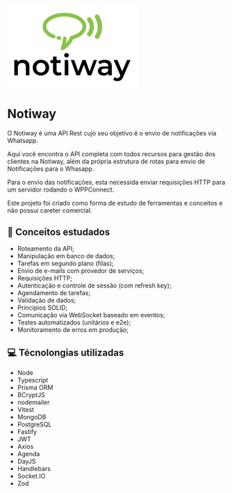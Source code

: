 <img src="/src/public/images/logo.png" alt="Logo da Notiway" width="300px" />

# Notiway
O Notiway é uma API Rest cujo seu objetivo é o envio de notificações via Whatsapp.

Aqui você encontra o API completa com todos recursos para gestão dos clientes na Notiway, além da própria estrutura de rotas para envio de Notificações para o Whasapp.

Para o envio das notificações, esta necessida enviar requisições HTTP para um servidor rodando o WPPConnect.

Este projeto foi criado como forma de estudo de ferramentas e conceitos e não possui careter comercial.

## 📝 Conceitos estudados
- Roteamento da API;
- Manipulação em banco de dados;
- Tarefas em segundo plano (filas);
- Envio de e-mails com provedor de serviços;
- Requisições HTTP;
- Autenticação e controle de sessão (com refresh key);
- Agendamento de tarefas;
- Validação de dados;
- Princípios SOLID;
- Comunicação via WebSocket baseado em eventos;
- Testes automatizados (unitários e e2e);
- Monitoramento de erros em produção;

## 💻 Técnolongias utilizadas
- Node
- Typescript
- Prisma ORM
- BCryptJS
- nodemailer
- Vitest
- MongoDB
- PostgreSQL
- Fastify
- JWT
- Axios
- Agenda
- DayJS
- Handlebars
- Socket.IO
- Zod
